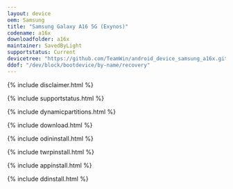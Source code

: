 ```yaml
---
layout: device
oem: Samsung
title: "Samsung Galaxy A16 5G (Exynos)"
codename: a16x
downloadfolder: a16x
maintainer: SavedByLight
supportstatus: Current
devicetree: "https://github.com/TeamWin/android_device_samsung_a16x.git"
ddof: "/dev/block/bootdevice/by-name/recovery"
---
```


{% include disclaimer.html %}

{% include supportstatus.html %}

{% include dynamicpartitions.html %}

{% include download.html %}

{% include odininstall.html %}

{% include twrpinstall.html %}

{% include appinstall.html %}

{% include ddinstall.html %}